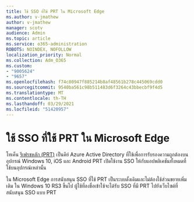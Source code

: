 ```yaml
---
title: ใช้ SSO ที่ใช้ PRT ใน Microsoft Edge
ms.author: v-jmathew
author: v-jmathew
manager: scotv
audience: Admin
ms.topic: article
ms.service: o365-administration
ROBOTS: NOINDEX, NOFOLLOW
localization_priority: Normal
ms.collection: Adm_O365
ms.custom:
- "9005624"
- "9657"
ms.openlocfilehash: f74c80947f885214b8af48561b278c445069cdd0
ms.sourcegitcommit: 9540ba561c98b511483d6f3264c43bbecbf9f4d5
ms.translationtype: MT
ms.contentlocale: th-TH
ms.lasthandoff: 03/29/2021
ms.locfileid: "51420957"
---
```

# <a name="use-prt-based-sso-in-microsoft-edge"></a>ใช้ SSO ที่ใช้ PRT ใน Microsoft Edge

โทเค็น [รีเฟรชหลัก (PRT)](https://go.microsoft.com/fwlink/?linkid=2133632) เป็นคีย์ Azure Active Directory ที่ใช้เพื่อการรับรองความถูกต้องบนอุปกรณ์ Windows 10, iOS และ Android PRT เปิดใช้งาน SSO ให้กับแอปพลิเคชันทั้งหมดที่ใช้บนอุปกรณ์เหล่านั้น

ใน Microsoft Edge การสนับสนุน SSO ที่ใช้ PRT เป็นระบบดั้งเดิมและไม่ต้องใช้ส่วนขยายเพิ่มเติม ใน Windows 10 RS3 ขึ้นไป ผู้ใช้ที่ลงชื่อเข้าใช้จะได้รับ SSO ที่มี PRT ไปยังเว็บไซต์ที่สนับสนุน SSO แบบ PRT
